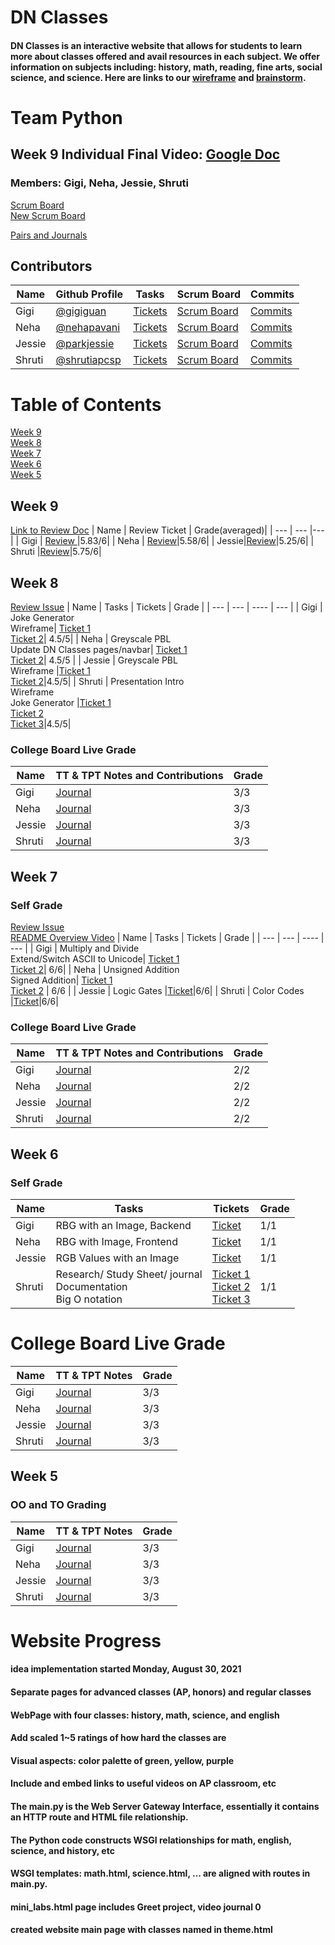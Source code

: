 # DN Classes
#### DN Classes is an interactive website that allows for students to learn more about classes offered and avail resources in each subject. We offer information on subjects including: history, math, reading, fine arts, social science, and science. Here are links to our [wireframe](https://docs.google.com/document/d/1-n-8hx8C_euslSGyv5ZKifDJhc5ILL_KvYUhAxxRBgw/edit?usp=sharing) and [brainstorm](https://docs.google.com/document/d/1GDL2P5qHNYJSxuEmO7BghdSnI1gzuHCjeGk1Jzixv_0/edit?usp=sharing).
# Team Python
## Week 9 Individual Final Video: [Google Doc](https://docs.google.com/document/d/1JepL2WrSsvQVwcppPoJ-bagNmzBeS4h8S_YlnfGWO3E/edit?usp=sharing)

### Members: Gigi, Neha, Jessie, Shruti 
[Scrum Board](https://github.com/gigiguan/flask_portfolio/projects/1) <br>
[New Scrum Board](https://github.com/gigiguan/python/projects/1) 

[Pairs and Journals](https://docs.google.com/document/d/1OTuAEX9h0HXzEPxO9pekejI_wIBwtealaWx4LRvA0sQ/edit?usp=sharing)

## Contributors
| Name | Github Profile | Tasks | Scrum Board | Commits |
|  --- |  ---           | ---   | ---         | ---     |
| Gigi | [@gigiguan](https://github.com/gigiguan) | [Tickets](https://github.com/gigiguan/flask_portfolio/issues/assigned/gigiguan) | [Scrum Board](https://github.com/gigiguan/flask_portfolio/projects/1?card_filter_query=assignee%3Agigiguan) | [Commits](https://github.com/gigiguan/flask_portfolio/commits?author=gigiguan) |
| Neha | [@nehapavani](https://github.com/nehapavani)  | [Tickets](https://github.com/gigiguan/flask_portfolio/issues/assigned/nehapavani) | [Scrum Board](https://github.com/gigiguan/flask_portfolio/projects/1?card_filter_query=assignee%3Anehapavani) | [Commits](https://github.com/gigiguan/flask_portfolio/commits?author=nehapavani) |
| Jessie | [@parkjessie](https://github.com/parkjessie) | [Tickets](https://github.com/gigiguan/flask_portfolio/issues?q=is%3Aopen+assignee%3A%40me) | [Scrum Board](https://github.com/gigiguan/flask_portfolio/projects/1?card_filter_query=assignee%3Aparkjessie) | [Commits](https://github.com/gigiguan/flask_portfolio/commits?author=parkjessie) |
| Shruti | [@shrutiapcsp](https://github.com/shrutiapcsp)  | [Tickets](https://github.com/gigiguan/flask_portfolio/issues?q=is%3Aopen+assignee%3A%40me) | [Scrum Board](https://github.com/gigiguan/flask_portfolio/projects/1?card_filter_query=assignee%3Ashrutiapcsp) | [Commits](https://github.com/gigiguan/flask_portfolio/commits?author=shrutiapcsp) |

# Table of Contents
[Week 9](https://github.com/gigiguan/flask_portfolio#week-9) <br>
[Week 8](https://github.com/gigiguan/flask_portfolio#week-8) <br>
[Week 7](https://github.com/gigiguan/flask_portfolio#week-7)<br>
[Week 6](https://github.com/gigiguan/flask_portfolio#week-6)<br>
[Week 5](https://github.com/gigiguan/flask_portfolio#week-5)

## Week 9
[Link to Review Doc](https://docs.google.com/document/d/1JepL2WrSsvQVwcppPoJ-bagNmzBeS4h8S_YlnfGWO3E/edit?usp=sharing)
| Name | Review Ticket | Grade(averaged)|
| ---  |  ---   |---|
| Gigi | [Review ](https://github.com/gigiguan/python/projects/1#card-71318761)|5.83/6|
| Neha | [Review](https://github.com/gigiguan/python/projects/1#card-71236782)|5.58/6|
| Jessie|[Review](https://github.com/gigiguan/python/projects/1#card-71236797)|5.25/6|
| Shruti |[Review](https://github.com/gigiguan/python/projects/1#card-71236765)|5.75/6|

## Week 8
[Review Issue](https://github.com/gigiguan/python/projects/1#card-70960927)
| Name | Tasks | Tickets | Grade |
| ---  |  ---  | ----    | ---   |
| Gigi | Joke Generator <br> Wireframe| [Ticket 1](https://github.com/gigiguan/python/projects/1#card-70960865) <br> [Ticket 2](https://github.com/gigiguan/python/projects/1#card-70845287)| 4.5/5|
| Neha | Greyscale PBL <br> Update DN Classes pages/navbar| [Ticket 1](https://github.com/gigiguan/python/projects/1#card-70960877) <br> [Ticket 2](https://github.com/gigiguan/python/projects/1#card-70845286)| 4.5/5 |
| Jessie | Greyscale PBL <br> Wireframe  |[Ticket 1](https://github.com/gigiguan/python/projects/1#card-70960877) <br> [Ticket 2](https://github.com/gigiguan/python/projects/1#card-70845287)|4.5/5|
| Shruti | Presentation Intro <br> Wireframe <br> Joke Generator |[Ticket 1](https://github.com/gigiguan/flask_portfolio/projects/1#card-70109493) <br> [Ticket 2](https://github.com/gigiguan/python/projects/1#card-70845287) <br> [Ticket 3](https://github.com/gigiguan/python/projects/1#card-70960865)|4.5/5|

### College Board Live Grade
| Name | TT & TPT Notes and Contributions | Grade |
| ---  |  ---           | ---   |
| Gigi | [Journal](https://docs.google.com/document/d/1qjR5uJdeP3U1WUlTqwOw3pDQfxeGsjMOF3NGhGogUec/edit?usp=sharing)| 3/3|
| Neha | [Journal](https://docs.google.com/document/d/1qjR5uJdeP3U1WUlTqwOw3pDQfxeGsjMOF3NGhGogUec/edit?usp=sharing)| 3/3 |
| Jessie | [Journal](https://docs.google.com/document/d/1qjR5uJdeP3U1WUlTqwOw3pDQfxeGsjMOF3NGhGogUec/edit?usp=sharing)|3/3|
| Shruti | [Journal](https://docs.google.com/document/d/1qjR5uJdeP3U1WUlTqwOw3pDQfxeGsjMOF3NGhGogUec/edit?usp=sharing)| 3/3 |

## Week 7
### Self Grade
[Review Issue](https://github.com/gigiguan/flask_portfolio/projects/1#card-70279124) <br>
[README Overview Video](https://user-images.githubusercontent.com/89219435/136892439-be06031e-4375-4d63-95e6-f579b9a7101d.mp4)
| Name | Tasks | Tickets | Grade |
| ---  |  ---  | ----    | ---   |
| Gigi | Multiply and Divide <br> Extend/Switch ASCII to Unicode| [Ticket 1](https://github.com/gigiguan/flask_portfolio/projects/1#card-70109459) <br> [Ticket 2](https://github.com/gigiguan/flask_portfolio/projects/1#card-70109484)| 6/6|
| Neha | Unsigned Addition <br> Signed Addition| [Ticket 1](https://github.com/gigiguan/flask_portfolio/projects/1#card-70109505) <br> [Ticket 2](https://github.com/gigiguan/flask_portfolio/projects/1#card-70109516) | 6/6 |
| Jessie | Logic Gates |[Ticket](https://github.com/gigiguan/flask_portfolio/projects/1#card-70109511)|6/6|
| Shruti | Color Codes |[Ticket](https://github.com/gigiguan/flask_portfolio/projects/1#card-70109493)|6/6|

### College Board Live Grade
| Name | TT & TPT Notes and Contributions | Grade |
| ---  |  ---           | ---   |
| Gigi | [Journal](https://docs.google.com/document/d/1qjR5uJdeP3U1WUlTqwOw3pDQfxeGsjMOF3NGhGogUec/edit?usp=sharing)| 2/2|
| Neha | [Journal](https://docs.google.com/document/d/1qjR5uJdeP3U1WUlTqwOw3pDQfxeGsjMOF3NGhGogUec/edit?usp=sharing)| 2/2 |
| Jessie | [Journal](https://docs.google.com/document/d/1qjR5uJdeP3U1WUlTqwOw3pDQfxeGsjMOF3NGhGogUec/edit?usp=sharing)|2/2|
| Shruti | [Journal](https://docs.google.com/document/d/1qjR5uJdeP3U1WUlTqwOw3pDQfxeGsjMOF3NGhGogUec/edit?usp=sharing)| 2/2 |


## Week 6
### Self Grade 
| Name | Tasks | Tickets | Grade |
| ---  |  ---  | ----    | ---   |
| Gigi | RBG with an Image, Backend| [Ticket](https://github.com/gigiguan/flask_portfolio/projects/1#card-69152525)| 1/1|
| Neha | RBG with Image, Frontend| [Ticket](https://github.com/gigiguan/flask_portfolio/projects/1#card-69718537)| 1/1 |
| Jessie | RGB Values with an Image |[Ticket](https://github.com/gigiguan/flask_portfolio/projects/1#card-69718552)| 1/1|
| Shruti | Research/ Study Sheet/ journal <br> Documentation <br> Big O notation | [Ticket 1](https://github.com/gigiguan/flask_portfolio/projects/1#card-69718560)<br> [Ticket 2](https://github.com/gigiguan/flask_portfolio/projects/1#card-69718588) <br> [Ticket 3](https://github.com/gigiguan/flask_portfolio/projects/1#card-69886698)| 1/1|

# College Board Live Grade
| Name | TT & TPT Notes | Grade |
| ---  |  ---           | ---   |
| Gigi | [Journal](https://docs.google.com/document/d/1qjR5uJdeP3U1WUlTqwOw3pDQfxeGsjMOF3NGhGogUec/edit?usp=sharing)| 3/3|
| Neha | [Journal](https://docs.google.com/document/d/1qjR5uJdeP3U1WUlTqwOw3pDQfxeGsjMOF3NGhGogUec/edit?usp=sharing)| 3/3 |
| Jessie | [Journal](https://docs.google.com/document/d/1qjR5uJdeP3U1WUlTqwOw3pDQfxeGsjMOF3NGhGogUec/edit?usp=sharing)| 3/3|
| Shruti | [Journal](https://docs.google.com/document/d/1qjR5uJdeP3U1WUlTqwOw3pDQfxeGsjMOF3NGhGogUec/edit?usp=sharing)| 3/3  |


## Week 5
### OO and TO Grading
| Name | TT & TPT Notes | Grade |
| ---  |  ---           | ---   |
| Gigi | [Journal](https://docs.google.com/document/d/1OTuAEX9h0HXzEPxO9pekejI_wIBwtealaWx4LRvA0sQ/edit?usp=sharing)| 3/3|
| Neha | [Journal](https://docs.google.com/document/d/1OTuAEX9h0HXzEPxO9pekejI_wIBwtealaWx4LRvA0sQ/edit?usp=sharing)| 3/3 |
| Jessie | [Journal](https://docs.google.com/document/d/1OTuAEX9h0HXzEPxO9pekejI_wIBwtealaWx4LRvA0sQ/edit?usp=sharing)| 3/3|
| Shruti | [Journal](https://docs.google.com/document/d/1OTuAEX9h0HXzEPxO9pekejI_wIBwtealaWx4LRvA0sQ/edit?usp=sharing)| 3/3  |

# Website Progress
#### idea implementation started Monday, August 30, 2021
#### Separate pages for advanced classes (AP, honors) and regular classes
#### WebPage with four classes: history, math, science, and english
#### Add scaled 1~5 ratings of how hard the classes are
#### Visual aspects: color palette of green, yellow, purple
#### Include and embed links to useful videos on AP classroom, etc


#### The main.py is the  Web Server Gateway Interface, essentially it contains an HTTP route and HTML file relationship. 
#### The Python code constructs WSGI relationships for math, english, science, and history, etc
#### WSGI templates: math.html, science.html, ... are aligned with routes in main.py.
#### mini_labs.html page includes Greet project, video journal 0
#### created website main page with classes named in theme.html


